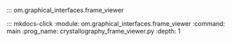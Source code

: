 ::: om.graphical_interfaces.frame_viewer 

::: mkdocs-click
    :module: om.graphical_interfaces.frame_viewer
    :command: main
    :prog_name: crystallography_frame_viewer.py
    :depth: 1

